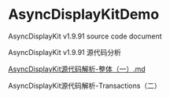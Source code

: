 # AsyncDisplayKitDemo
AsyncDisplayKit v1.9.91 source code document

AsyncDisplayKit v1.9.91 源代码分析

[AsyncDisplayKit源代码解析-整体（一）.md](https://github.com/game3108/AsyncDisplayKitDemo/blob/master/AsyncDisplayKit%E6%BA%90%E4%BB%A3%E7%A0%81%E8%A7%A3%E6%9E%90-%E6%95%B4%E4%BD%93%EF%BC%88%E4%B8%80%EF%BC%89.md)

AsyncDisplayKit源代码解析-Transactions（二）
